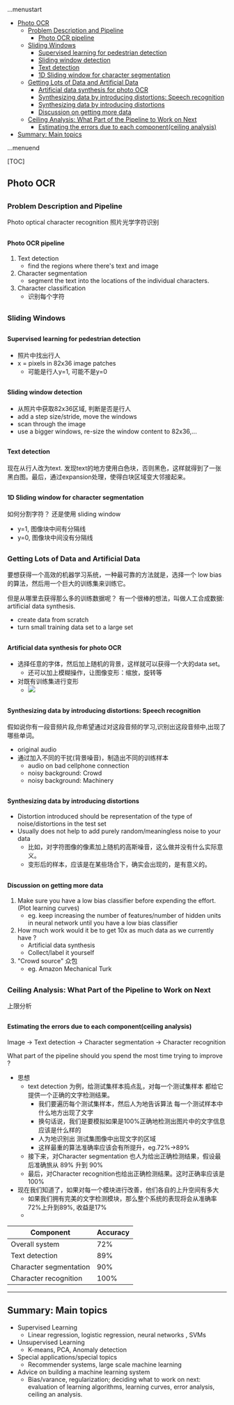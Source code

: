 ...menustart

- [Photo OCR](#e65885a24642ea6caa9b4cc3fa9648d4)
    - [Problem Description and Pipeline](#c05b00495e12d4e6e63699b01eef0e5f)
        - [Photo OCR pipeline](#c75bffa5028e099b547517e79ecbedb6)
    - [Sliding Windows](#a413de0b7d3ca5e448aa7c58535e57ef)
        - [Supervised learning for pedestrian detection](#059f4dd0bafb0e73889c8660d52c1a5c)
        - [Sliding window detection](#45cc6d3b5bf3f3b586155dcbc5e04d88)
        - [Text detection](#69b71ae7534d013b30aa980fedf1d6fd)
        - [1D Sliding window for character segmentation](#e55dfb0a899b9302b944074fbd127e65)
    - [Getting Lots of Data and Artificial Data](#f6c38a87532bcba6d340d665a5f4db8b)
        - [Artificial data synthesis for photo OCR](#d44110b04e334d5138f9080526090261)
        - [Synthesizing data by introducing distortions: Speech recognition](#d0489633abcc536d20de1ac15bc32041)
        - [Synthesizing data by introducing distortions](#3cac9850b41b50b8e4c44d5de7de1148)
        - [Discussion on getting more data](#aaf61b0c47bdfa1a04301b1e0efb7b17)
    - [Ceiling Analysis: What Part of the Pipeline to Work on Next](#3157909fcba2bb0204f25acba117af96)
        - [Estimating the errors due to each component(ceiling analysis)](#fa04582d22d410df441e1c1170299998)
- [Summary: Main topics](#97ac67a319b4892c162d49f2693870de)

...menuend


[TOC]

<h2 id="e65885a24642ea6caa9b4cc3fa9648d4"></h2>


## Photo OCR

<h2 id="c05b00495e12d4e6e63699b01eef0e5f"></h2>


### Problem Description and Pipeline

Photo optical character recognition 照片光学字符识别

<h2 id="c75bffa5028e099b547517e79ecbedb6"></h2>


#### Photo OCR pipeline

 1. Text detection
    - find the regions where there's text and image
 2. Character segmentation
    - segment the text into the locations of the individual characters.
 3. Character classification
    - 识别每个字符 
 
<h2 id="a413de0b7d3ca5e448aa7c58535e57ef"></h2>


### Sliding Windows

<h2 id="059f4dd0bafb0e73889c8660d52c1a5c"></h2>


#### Supervised learning for pedestrian detection
 
- 照片中找出行人
- x = pixels in 82x36 image patches
    - 可能是行人y=1, 可能不是y=0

<h2 id="45cc6d3b5bf3f3b586155dcbc5e04d88"></h2>


#### Sliding window detection

- 从照片中获取82x36区域, 判断是否是行人
- add a step size/stride,  move the windows
- scan through the image
- use a bigger windows, re-size the window content to 82x36,...

<h2 id="69b71ae7534d013b30aa980fedf1d6fd"></h2>


#### Text detection

现在从行人改为text. 发现text的地方使用白色块，否则黑色，这样就得到了一张黑白图。最后，通过expansion处理，使得白块区域变大邻接起来。

<h2 id="e55dfb0a899b9302b944074fbd127e65"></h2>


#### 1D Sliding window for character segmentation

如何分割字符？ 还是使用 sliding window

- y=1, 图像块中间有分隔线
- y=0, 图像块中间没有分隔线

<h2 id="f6c38a87532bcba6d340d665a5f4db8b"></h2>


### Getting Lots of Data and Artificial Data

要想获得一个高效的机器学习系统，一种最可靠的方法就是，选择一个 low bias的算法，然后用一个巨大的训练集来训练它。

但是从哪里去获得那么多的训练数据呢？ 有一个很棒的想法，叫做人工合成数据: artificial data synthesis.

- create data from scratch
- turn small training data set to a large set

<h2 id="d44110b04e334d5138f9080526090261"></h2>


#### Artificial data synthesis for photo OCR

- 选择任意的字体，然后加上随机的背景，这样就可以获得一个大的data set。
    - 还可以加上模糊操作，让图像变形：缩放，旋转等
- 对既有训练集进行变形 
    - ![](../imgs/artificialData.png) 


<h2 id="d0489633abcc536d20de1ac15bc32041"></h2>


#### Synthesizing data by introducing distortions: Speech recognition

假如说你有一段音频片段,你希望通过对这段音频的学习,识别出这段音频中,出现了哪些单词。

- original audio
- 通过加入不同的干扰(背景噪音)，制造出不同的训练样本
    - audio on bad cellphone connection
    - noisy background: Crowd
    - noisy background: Machinery
 

<h2 id="3cac9850b41b50b8e4c44d5de7de1148"></h2>


#### Synthesizing data by introducing distortions

- Distortion introduced should be representation of the type of noise/distortions in the test set
- Usually does not help to add purely random/meaningless noise to your data
    - 比如，对字符图像的像素加上随机的高斯噪音，这么做并没有什么实际意义。
    - 变形后的样本，应该是在某些场合下，确实会出现的，是有意义的。

<h2 id="aaf61b0c47bdfa1a04301b1e0efb7b17"></h2>


#### Discussion on getting more data

 1. Make sure you have a low bias classifier before expending the effort.(Plot learning curves)
    - eg. keep increasing the number of features/number of hidden units in neural network until you have a low bias classifier
 2. How much work would it be to get 10x as much data as we currently have ?
    - Artificial data synthesis
    - Collect/label it yourself
 3. "Crowd source" 众包
    - eg. Amazon Mechanical Turk


<h2 id="3157909fcba2bb0204f25acba117af96"></h2>


### Ceiling Analysis: What Part of the Pipeline to Work on Next

上限分析

<h2 id="fa04582d22d410df441e1c1170299998"></h2>


#### Estimating the errors due to each component(ceiling analysis)

Image -> Text detection -> Character segmentation -> Character recognition

What part of the pipeline should you spend the most time trying to improve ?

- 思想
    - text detection 为例，给测试集样本捣点乱，对每一个测试集样本 都给它提供一个正确的文字检测结果。
        - 我们要遍历每个测试集样本，然后人为地告诉算法 每一个测试样本中什么地方出现了文字
        - 换句话说，我们是要模拟如果是100%正确地检测出图片中的文字信息 应该是什么样的
        - 人为地识别出 测试集图像中出现文字的区域
        - 这样最重的算法准确率应该会有所提升，eg.72%->89%
    - 接下来，对Character segmentation 也人为给出正确检测结果，假设最后准确旅从 89% 升到 90%
    - 最后，对Character recognition也给出正确检测结果。这时正确率应该是100%
- 现在我们知道了，如果对每一个模块进行改善，他们各自的上升空间有多大
    - 如果我们拥有完美的文字检测模块，那么整个系统的表现将会从准确率72%上升到89%, 收益是17%
    - 

Component | Accuracy
--- | ---
Overall system | 72%
Text detection | 89%
Character segmentation | 90%
Character recognition | 100%

---

<h2 id="97ac67a319b4892c162d49f2693870de"></h2>


## Summary: Main topics

- Supervised Learning
    - Linear regression, logistic regression, neural networks , SVMs 
- Unsupervised Learning
    - K-means, PCA, Anomaly detection 
- Special applications/special topics
    - Recommender systems, large scale machine learning 
- Advice on building a machine learning system
    -  Bias/varance, regularization; deciding what to work on next: evaluation of learning algorithms, learning curves, error analysis, ceiling an analysis.


    
 


        
    
 
